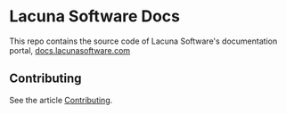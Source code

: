 # Lacuna Software Docs

This repo contains the source code of Lacuna Software's documentation portal, [docs.lacunasoftware.com](https://docs.lacunasoftware.com)

## Contributing

See the article [Contributing](https://docs.lacunasoftware.com/en-us/articles/welcome/contributing).
